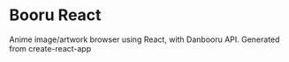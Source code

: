# Booru React

Anime image/artwork browser using React, with Danbooru API. Generated from create-react-app